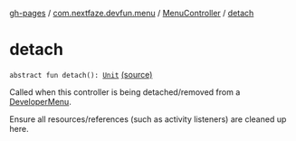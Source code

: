 [gh-pages](../../index.md) / [com.nextfaze.devfun.menu](../index.md) / [MenuController](index.md) / [detach](.)

# detach

`abstract fun detach(): `[`Unit`](https://kotlinlang.org/api/latest/jvm/stdlib/kotlin/-unit/index.html) [(source)](https://github.com/NextFaze/dev-fun/tree/master/devfun-menu/src/main/java/com/nextfaze/devfun/menu/DeveloperMenu.kt#L63)

Called when this controller is being detached/removed from a [DeveloperMenu](../-developer-menu/index.md).

Ensure all resources/references (such as activity listeners) are cleaned up here.

